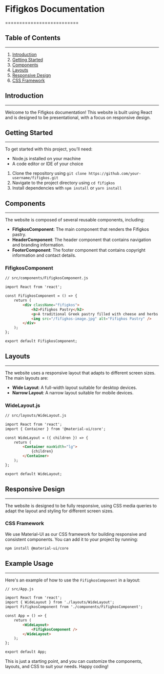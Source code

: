 # Fifigkos Documentation
==========================

## Table of Contents
-----------------

1. [Introduction](#introduction)
2. [Getting Started](#getting-started)
3. [Components](#components)
4. [Layouts](#layouts)
5. [Responsive Design](#responsive-design)
6. [CSS Framework](#css-framework)

## Introduction
------------

Welcome to the Fifigkos documentation! This website is built using React and is designed to be presentational,
with a focus on responsive design.

## Getting Started
-----------------

To get started with this project, you'll need:

*   Node.js installed on your machine
*   A code editor or IDE of your choice

1.  Clone the repository using `git clone https://github.com/your-username/fifigkos.git`
2.  Navigate to the project directory using `cd fifigkos`
3.  Install dependencies with `npm install` or `yarn install`

## Components
-------------

The website is composed of several reusable components, including:

*   **FifigkosComponent**: The main component that renders the Fifigkos pastry.
*   **HeaderComponent**: The header component that contains navigation and branding information.
*   **FooterComponent**: The footer component that contains copyright information and contact details.

### FifigkosComponent

```markdown
// src/components/FifigkosComponent.js

import React from 'react';

const FifigkosComponent = () => {
    return (
        <div className="fifigkos">
            <h2>Fifigkos Pastry</h2>
            <p>A traditional Greek pastry filled with cheese and herbs.</p>
            <img src="/fifigkos-image.jpg" alt="Fifigkos Pastry" />
        </div>
    );
};

export default FifigkosComponent;
```

## Layouts
------------

The website uses a responsive layout that adapts to different screen sizes. The main layouts are:

*   **Wide Layout**: A full-width layout suitable for desktop devices.
*   **Narrow Layout**: A narrow layout suitable for mobile devices.

### WideLayout.js

```markdown
// src/layouts/WideLayout.js

import React from 'react';
import { Container } from '@material-ui/core';

const WideLayout = ({ children }) => {
    return (
        <Container maxWidth="lg">
            {children}
        </Container>
    );
};

export default WideLayout;
```

## Responsive Design
------------------

The website is designed to be fully responsive, using CSS media queries to adapt the layout and styling for
different screen sizes.

### CSS Framework

We use Material-UI as our CSS framework for building responsive and consistent components. You can add it to your
project by running:

```bash
npm install @material-ui/core
```

## Example Usage
-----------------

Here's an example of how to use the `FifigkosComponent` in a layout:

```markdown
// src/App.js

import React from 'react';
import { WideLayout } from './layouts/WideLayout';
import FifigkosComponent from './components/FifigkosComponent';

const App = () => {
    return (
        <WideLayout>
            <FifigkosComponent />
        </WideLayout>
    );
};

export default App;
```

This is just a starting point, and you can customize the components, layouts, and CSS to suit your needs. Happy
coding!